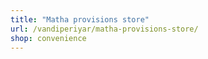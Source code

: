 ```yaml
---
title: "Matha provisions store"
url: /vandiperiyar/matha-provisions-store/
shop: convenience
---
```


